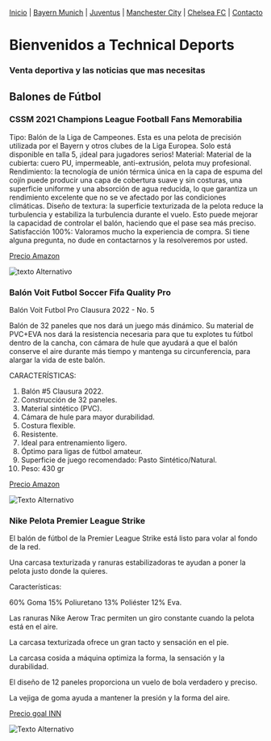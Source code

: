 [Inicio](./index_.md) | [Bayern Munich](./Bayern.md) | [Juventus](./Juventus.md) | [Manchester City](./ManchesterCity.md) | [Chelsea FC](./Chelsea.md) | [Contacto](./Contacto.md)
# Bienvenidos a Technical Deports 
### Venta deportiva y las noticias que mas necesitas

## Balones de Fútbol

### CSSM 2021 Champions League Football Fans Memorabilia
Tipo: Balón de la Liga de Campeones. Esta es una pelota de precisión utilizada por el Bayern y otros clubes de la Liga Europea. Solo está disponible en talla 5, ¡ideal para jugadores serios!
Material: Material de la cubierta: cuero PU, impermeable, anti-extrusión, pelota muy profesional.
Rendimiento: la tecnología de unión térmica única en la capa de espuma del cojín puede producir una capa de cobertura suave y sin costuras, una superficie uniforme y una absorción de agua reducida, lo que garantiza un rendimiento excelente que no se ve afectado por las condiciones climáticas.
Diseño de textura: la superficie texturizada de la pelota reduce la turbulencia y estabiliza la turbulencia durante el vuelo. Esto puede mejorar la capacidad de controlar el balón, haciendo que el pase sea más preciso.
Satisfacción 100%: Valoramos mucho la experiencia de compra. Si tiene alguna pregunta, no dude en contactarnos y la resolveremos por usted.

[Precio Amazon](https://www.amazon.com.mx/CSSM-Champions-Memorabilia-cumplea%C3%B1os-Vacaciones/dp/B092VC4T2K/ref=asc_df_B092VC4T2K/?tag=gledskshopmx-20&linkCode=df0&hvadid=547233364238&hvpos=&hvnetw=g&hvrand=13067906349310552204&hvpone=&hvptwo=&hvqmt=&hvdev=c&hvdvcmdl=&hvlocint=&hvlocphy=1010043&hvtargid=pla-1464073161355&psc=1) 

![texto Alternativo](https://m.media-amazon.com/images/I/51WLN6K4OnS._AC_.jpg)

### Balón Voit Futbol Soccer Fifa Quality Pro 
Balón Voit Futbol Pro Clausura 2022 - No. 5

Balón de 32 paneles que nos dará un juego más dinámico. Su material de PVC+EVA nos dará la resistencia necesaria para que tu explotes tu fútbol dentro de la cancha, con cámara de hule que ayudará a que el balón conserve el aire durante más tiempo y mantenga su circunferencia, para alargar la vida de este balón.

CARACTERÍSTICAS:

1. Balón #5 Clausura 2022.
2. Construcción de 32 paneles.
3. Material sintético (PVC).
4. Cámara de hule para mayor durabilidad.
5. Costura flexible.
6. Resistente.
7. Ideal para entrenamiento ligero.
8. Óptimo para ligas de fútbol amateur.
9. Superficie de juego recomendado: Pasto Sintético/Natural.
10. Peso: 430 gr

[Precio Amazon](https://articulo.mercadolibre.com.mx/MLM-1376396417-balon-voit-futbol-soccer-fifa-quality-pro-clausura-2022-5-_JM?matt_tool=37522206&matt_word=&matt_source=google&matt_campaign_id=15700527986&matt_ad_group_id=137274932851&matt_match_type=&matt_network=g&matt_device=c&matt_creative=571859879720&matt_keyword=&matt_ad_position=&matt_ad_type=pla&matt_merchant_id=248359733&matt_product_id=MLM1376396417&matt_product_partition_id=1412990831242&matt_target_id=pla-1412990831242&gclid=EAIaIQobChMIv5mx3M689gIVOgytBh02vge4EAQYAiABEgIBp_D_BwE)

![Texto Alternativo](https://http2.mlstatic.com/D_NQ_NP_936897-MLM49066403494_022022-O.webp)

### Nike Pelota Premier League Strike
El balón de fútbol de la Premier League Strike está listo para volar al fondo de la red.

Una carcasa texturizada y ranuras estabilizadoras te ayudan a poner la pelota justo donde la quieres.

Características:

60% Goma 15% Poliuretano 13% Poliéster 12% Eva.

Las ranuras Nike Aerow Trac permiten un giro constante cuando la pelota está en el aire.

La carcasa texturizada ofrece un gran tacto y sensación en el pie.

La carcasa cosida a máquina optimiza la forma, la sensación y la durabilidad.

El diseño de 12 paneles proporciona un vuelo de bola verdadero y preciso.

La vejiga de goma ayuda a mantener la presión y la forma del aire.

[Precio goal INN](https://www.goalinn.com/futbol/nike-pelota-premier-league-strike/138345893/p?utm_source=google_products&utm_medium=merchant&id_producte=14117324&country=mx&gclid=EAIaIQobChMI2e261M-89gIVYj2tBh3wBwIMEAQYBCABEgKCBPD_BwE&gclsrc=aw.ds)

![Texto Alternativo](https://www.goalinn.com/f/13834/138345893/nike-pelota-premier-league-strike.jpg)

